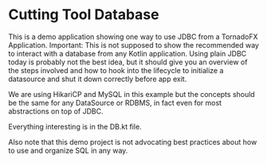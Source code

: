 # Cutting Tool Database

This is a demo application showing one way to use JDBC from a TornadoFX Application.
Important: This is not supposed to show the recommended way to interact with a database from
any Kotlin application. Using plain JDBC today is probably not the best idea, but it should give
you an overview of the steps involved and how to hook into the lifecycle to initialize
a datasource and shut it down correctly before app exit.

We are using HikariCP and MySQL in this example but the concepts should be the same
for any DataSource or RDBMS, in fact even for most abstractions on top of JDBC. 

Everything interesting is in the DB.kt file.

Also note that this demo project is not advocating best practices about how to use and organize SQL in any way. 